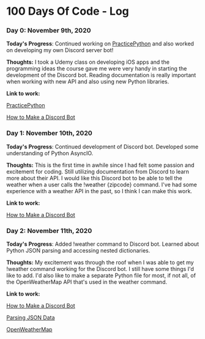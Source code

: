 # 100 Days Of Code - Log

### Day 0: November 9th, 2020

**Today's Progress**: Continued working on [PracticePython](https://www.practicepython.org/) and also worked on developing my own Discord server bot!

**Thoughts:** I took a Udemy class on developing iOS apps and the programming ideas the course gave me were very handy in starting the development of the Discord bot. Reading documentation is really important when working with new API and also using new Python libraries.

**Link to work:**

[PracticePython](https://www.practicepython.org/)

[How to Make a Discord Bot](https://realpython.com/how-to-make-a-discord-bot-python/#how-to-make-a-discord-bot-in-python)

### Day 1: November 10th, 2020

**Today's Progress**: Continued development of Discord bot. Developed some understanding of Python AsyncIO.

**Thoughts:** This is the first time in awhile since I had felt some passion and excitement for coding. Still utilizing documentation from Discord to learn more about their API. I would like this Discord bot to be able to tell the weather when a user calls the !weather {zipcode} command. I've had some experience with a weather API in the past, so I think I can make this work.

**Link to work:**

[How to Make a Discord Bot](https://realpython.com/how-to-make-a-discord-bot-python/#how-to-make-a-discord-bot-in-python)

### Day 2: November 11th, 2020

**Today's Progress**: Added !weather command to Discord bot. Learned about Python JSON parsing and accessing nested dictionaries.

**Thoughts:** My excitement was through the roof when I was able to get my !weather command working for the Discord bot. I still have some things I'd like to add. I'd also like to make a separate Python file for most, if not all, of the OpenWeatherMap API that's used in the weather command. 

**Link to work:**

[How to Make a Discord Bot](https://realpython.com/how-to-make-a-discord-bot-python/#how-to-make-a-discord-bot-in-python)

[Parsing JSON Data](https://www.programiz.com/python-programming/json)

[OpenWeatherMap](https://openweathermap.org/)
